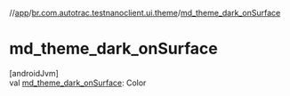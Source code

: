 //[app](../../index.md)/[br.com.autotrac.testnanoclient.ui.theme](index.md)/[md_theme_dark_onSurface](md_theme_dark_on-surface.md)

# md_theme_dark_onSurface

[androidJvm]\
val [md_theme_dark_onSurface](md_theme_dark_on-surface.md): Color
